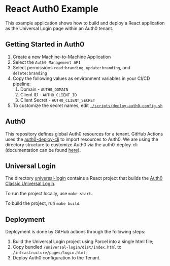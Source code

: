 # React Auth0 Example

This example application shows how to build and deploy a React application as the Universal Login page within an Auth0 tenant.

## Getting Started in Auth0
1. Create a new Machine-to-Machine Application
2. Select the `Auth0 Management API`
3. Select permissions `read:branding`, `update:branding`, and `delete:branding`
4. Copy the following values as environment variables in your CI/CD pipeline:
   1. Domain - `AUTH0_DOMAIN`
   2. Client ID - `AUTH0_CLIENT_ID`
   3. Client Secret - `AUTH0_CLIENT_SECRET`
5. To customize the secret names, edit [`./scripts/deploy-auth0-config.sh`](./scripts/deploy-auth0-config.sh)

## Auth0

This repository defines global Auth0 resources for a tenant.
GitHub Actions uses the [auth0-deploy-cli](https://github.com/auth0/auth0-deploy-cli)
to import resources to Auth0. We are using the directory structure to customize Auth0 via the auth0-deploy-cli
(documentation can be found [here](https://github.com/auth0/auth0-deploy-cli/tree/master/examples/directory)).

## Universal Login
The directory [universal-login](/universal-login) contains a React project that builds the [Auth0 Classic Universal Login](https://auth0.com/docs/authenticate/login/auth0-universal-login/classic-experience).

To run the project locally, use `make start`.

To build the project, run `make build`.

## Deployment

Deployment is done by GitHub actions through the following steps:

1. Build the Universal Login project using Parcel into a single html file;
2. Copy bundled `/universal-login/dist/index.html` to `/infrastructure/pages/login.html`;
3. Deploy Auth0 configuration to the Tenant.
